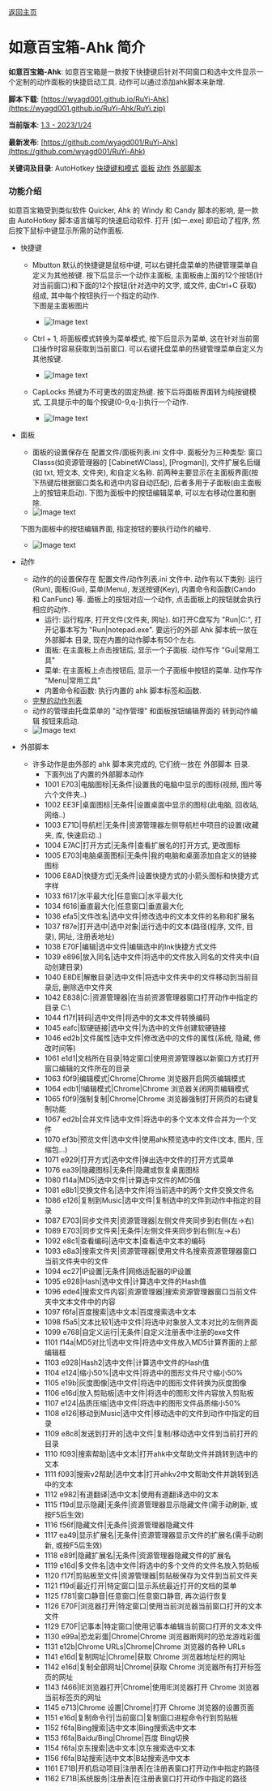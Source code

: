 ﻿---
layout: default
---

[返回主页](http://wyagd001.github.io)

# [](#header-2) 如意百宝箱-Ahk 简介

**如意百宝箱-Ahk**: 如意百宝箱是一款按下快捷键后针对不同窗口和选中文件显示一个定制的动作面板的快捷启动工具. 动作可以通过添加ahk脚本来新增.  

**脚本下载**: [https://wyagd001.github.io/RuYi-Ahk](https://wyagd001.github.io/RuYi-Ahk/RuYi.zip)  

**当前版本**: [1.3 - 2023/1/24](history.md)

**最新发布**: [https://github.com/wyagd001/RuYi-Ahk](https://github.com/wyagd001/RuYi-Ahk)  

**关键词及目录**: AutoHotkey [快捷键和模式](#hotkey) [面板](#Board)  [动作](#Action)  [外部脚本](#Script)

### [](#header-3)功能介绍
如意百宝箱受到类似软件 Quicker, Ahk 的 Windy 和 Candy 脚本的影响, 是一款由 AutoHotkey 脚本语言编写的快速启动软件. 打开 [如一.exe] 即启动了程序, 然后按下鼠标中键显示所需的动作面板.  
- <span id="hotkey">快捷键</span>
  - Mbutton 默认的快捷键是鼠标中键, 可以右键托盘菜单的热键管理菜单自定义为其他按键. 按下后显示一个动作主面板, 主面板由上面的12个按钮(针对当前窗口)和下面的12个按钮(针对选中的文字, 或文件, 由Ctrl+C 获取)组成, 其中每个按钮执行一个指定的动作.  
    下图是主面板图片
    - ![Image text](../img/主面板.jpg)  

  - Ctrl + 1, 将面板模式转换为菜单模式, 按下后显示为菜单, 这在针对当前窗口操作时容易获取到当前窗口.  可以右键托盘菜单的热键管理菜单自定义为其他按键.
    - ![Image text](../img/菜单模式.jpg)

  - CapLocks 热键为不可更改的固定热键. 按下后将面板界面转为纯按键模式, 工具提示中的每个按键(0-9,q-])执行一个动作.  
    - ![Image text](../img/按键模式.jpg)  

- <span id="Board">面板</span>
  - 面板的设置保存在 配置文件/面板列表.ini 文件中. 面板分为三种类型: 窗口 Classs(如资源管理器的 [CabinetWClass], [Progman]), 文件扩展名后缀(如 txt, 短文本, 文件夹), 和自定义名称. 前两种主要显示在主面板界面(按下热键后根据窗口类名和选中内容自动匹配), 后者多用于子面板(由主面板上的按钮来启动).
  下图为面板中的按钮编辑菜单, 可以左右移动位置和删除.
  - ![Image text](../img/面板按钮编辑.jpg)  

  下图为面板中的按钮编辑界面, 指定按钮的要执行动作的编号.
  - ![Image text](../img/按钮编辑.jpg)

- <span id="Action">动作</span>
  - 动作的的设置保存在 配置文件/动作列表.ini 文件中. 动作有以下类别: 运行(Run), 面板(Gui), 菜单(Menu), 发送按键(Key), 内置命令和函数(Cando 和 CanFunc) 等. 面板上的按钮对应一个动作, 点击面板上的按钮就会执行相应的动作.  
     - 运行: 运行程序, 打开文件(文件夹, 网址). 如打开C盘写为 "Run&#124;C:", 打开记事本写为 "Run&#124;notepad.exe". 要运行的外部 Ahk 脚本统一放在 外部脚本 目录, 现在内置的动作脚本有50个左右.  
     - 面板: 在主面板上点击按钮后, 显示一个子面板. 动作写作 "Gui&#124;常用工具"  
     - 菜单: 在主面板上点击按钮后, 显示一个子面板中按钮的菜单.  动作写作 "Menu&#124;常用工具"  
     - 内置命令和函数: 执行内置的 ahk 脚本标签和函数.  
  -  [完整的动作列表](ActionList.md)  
  - 动作的管理由托盘菜单的 "动作管理" 和面板按钮编辑界面的 转到动作编辑 按钮来启动.  
  - ![Image text](../img/动作管理.jpg)

- <span id="Script">外部脚本</span>
  - 许多动作是由外部的 ahk 脚本来完成的, 它们统一放在 外部脚本 目录.
     - 下面列出了内置的外部脚本动作
     - 1001	E703|电脑图标|无条件|设置我的电脑中显示的图标(视频, 图片等六个文件夹..)
     - 1002	EE3F|桌面图标|无条件|设置桌面中显示的图标(此电脑, 回收站, 网络..)
     - 1003	E71D|导航栏|无条件|资源管理器左侧导航栏中项目的设置(收藏夹, 库, 快速启动..)
     - 1004	E7AC|打开方式|无条件|查看扩展名的打开方式, 更改图标
     - 1005	E703|电脑桌面图标|无条件|我的电脑和桌面添加自定义的链接图标
     - 1006	E8AD|快捷方式|无条件|设置快捷方式的小箭头图标和快捷方式字样
     - 1033	f617|水平最大化|任意窗口|水平最大化
     - 1034	f616|垂直最大化|任意窗口|垂直最大化
     - 1036	efa5|文件改名|选中文件|修改选中的文本文件的名称和扩展名
     - 1037	f87e|打开选中|选中对象|运行选中的文本(路径(程序, 文件, 目录), 网址, 注册表地址)
     - 1038	E70F|编辑|选中文件|编辑选中的lnk快捷方式文件
     - 1039	e896|放入同名|选中文件|将选中的文件放入同名的文件夹中(自动创建目录)
     - 1040	E8DE|解散目录|选中文件|将选中文件夹中的文件移动到当前目录后, 删除选中文件夹
     - 1042	E838|C:\|资源管理器|在当前资源管理器窗口打开动作中指定的目录 C:\
     - 1044	f17f|转码|选中文件|将选中的文本文件转换编码
     - 1045	eafc|软硬链接|选中文件|为选中的文件创建软硬链接
     - 1046	ed2b|文件属性|选中文件|修改选中的文件的属性(系统, 隐藏, 修改时间等)
     - 1061	e1d1|文档所在目录|特定窗口|使用资源管理器以新窗口方式打开窗口编辑的文件所在的目录
     - 1063	f0f9|编辑模式|Chrome|Chrome 浏览器开启网页编辑模式
     - 1064	edb1|!编辑模式|Chrome|Chrome 浏览器关闭网页编辑模式
     - 1065	f0f9|强制复制|Chrome|Chrome 浏览器强制打开网页的右键复制功能
     - 1067	ed2b|合并文件|选中文件|将选中的多个文本文件合并为一个文件
     - 1070	ef3b|预览文件|选中文件|使用ahk预览选中的文件(文本, 图片, 压缩包...)
     - 1071	e929|打开方式|选中文件|弹出选中文件的打开方式菜单
     - 1076	ea39|隐藏图标|无条件|隐藏或恢复桌面图标
     - 1080	f14a|MD5|选中文件|计算选中文件的MD5值
     - 1081	e8b1|交换文件名|选中文件|将当前选中的两个文件交换文件名
     - 1086	e126|复制到Music|选中文件|复制选中的文件到动作中指定的目录
     - 1087	E703|同步文件夹|资源管理器|左侧文件夹同步到右侧(左→右)
     - 1089	E703|同步文件夹|无条件|左侧文件夹同步到右侧(左→右)
     - 1092	e8c1|查看编码|选中文本|查看选中文本的编码
     - 1093	e8a3|搜索文件夹|资源管理器|使用文件名搜索资源管理器窗口当前文件夹中的文件
     - 1094	ec27|IP设置|无条件|网络适配器的IP设置
     - 1095	e928|Hash|选中文件|计算选中文件的Hash值
     - 1096	ede4|搜索文件内容|资源管理器|搜索资源管理器窗口当前文件夹中文本文件中的内容
     - 1097	f6fa|百度搜索|选中文本|百度搜索选中文本
     - 1098	f5a5|文本比较1|选中文件|将选中对象放入文本对比的左侧界面
     - 1099	e768|自定义运行|无条件|自定义注册表中注册的exe文件
     - 1101	f14a|MD5对比1|选中文件|将选中文件放入MD5计算界面的上部编辑框
     - 1103	e928|Hash2|选中文件|计算选中文件的Hash值
     - 1104	e124|缩小50%|选中文件|将选中的图形文件尺寸缩小50%
     - 1105	e19b|灰度图像|选中文件|将选中的图形文件转换为灰度图像
     - 1106	e16d|放入剪贴板|选中文件|将选中的图形文件内容放入剪贴板
     - 1107	e124|品质压缩|选中文件|将选中的图形文件品质缩小50%
     - 1108	e126|移动到Music|选中文件|移动选中的文件到动作中指定的目录
     - 1109	e8c8|发送到打开的|选中文件|复制/移动选中文件到当前打开的目录
     - 1110	f093|搜索帮助|选中文本|打开ahk中文帮助文件并跳转到选中的文本
     - 1111	f093|搜索v2帮助|选中文本|打开ahkv2中文帮助文件并跳转到选中的文本
     - 1112	e982|有道翻译|选中文本|使用有道翻译选中的文本
     - 1115	f19d|显示隐藏|无条件|资源管理器显示隐藏文件(需手动刷新, 或按F5后生效)
     - 1116	f56f|隐藏文件|无条件|资源管理器隐藏文件
     - 1117	ea49|显示扩展名|无条件|资源管理器显示文件的扩展名(需手动刷新, 或按F5后生效)
     - 1118	e89f|隐藏扩展名|无条件|资源管理器隐藏文件的扩展名
     - 1119	e16d|多文件名|选中文件|将选中的多个文件的文件名放入剪贴板
     - 1120	f17f|剪贴板至文件|资源管理器|剪贴板保存为文件到当前文件夹
     - 1121	f19d|最近打开|特定窗口|显示系统最近打开的文档的菜单
     - 1125	f781|窗口静音|任意窗口|任意窗口静音, 再次运行恢复
     - 1126	E70F|浏览器打开|特定窗口|使用当前浏览器当前窗口打开的文本文件
     - 1129	E70F|记事本|特定窗口|使用记事本编辑当前窗口打开的文本文件
     - 1130	e99a|恐龙彩蛋|Chrome|Chrome 浏览器断网时的恐龙游戏彩蛋
     - 1131	e12b|Chrome URLs|Chrome|Chrome 浏览器的各种 URLs
     - 1141	e16d|复制网址|Chrome|获取 Chrome 浏览器地址栏的网址
     - 1142	e16d|复制全部网址|Chrome|获取 Chrome 浏览器所有打开标签页的网址
     - 1143	f466|IE浏览器打开|Chrome|使用IE浏览器打开 Chrome 浏览器当前标签页的网址
     - 1145	e713|Chrome 设置|Chrome|打开 Chrome 浏览器的设置页面
     - 1151	e16d|复制命令行|当前窗口|复制窗口进程命令行到剪贴板
     - 1152	f6fa|Bing搜索|选中文本|Bing搜索选中文本
     - 1153	f6fa|Baidu/Bing|Chrome|百度 Bing切换
     - 1154	f6fa|京东搜索|选中文本|京东搜索选中文本
     - 1156	f6fa|B站搜索|选中文本|B站搜索选中文本
     - 1161	E71B|开机启动项目|注册表|在注册表窗口打开动作中指定的路径
     - 1162	E71B|系统服务|注册表|在注册表窗口打开动作中指定的路径  
 
 
 

